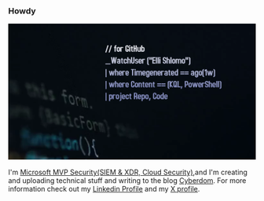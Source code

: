 ### Howdy 

<img src="https://github.com/eshlomo1/eshlomo1/blob/master/ElliShlomo.png">

I'm [Microsoft MVP Security(SIEM & XDR, Cloud Security)](https://mvp.microsoft.com/en-US/mvp/profile/46650ff3-3c9a-e411-93f2-9cb65495d3c4),and I'm creating and uploading technical stuff and writing to the blog [Cyberdom](https://cyberdom.blog). For more information check out my [Linkedin Profile](https://www.linkedin.com/in/elishlomo/) and my [X profile](https://twitter.com/ellishlomo).

<!--
**eshlomo1/eshlomo1** is a ✨ _special_ ✨ repository because its `README.md` (this file) appears on your GitHub profile.
Here are some ideas to get you started:

- 🔭 I’m currently working on ...
- 🌱 I’m currently learning ...
- 👯 I’m looking to collaborate on ...
- 🤔 I’m looking for help with ...
- 💬 Ask me about ...
- 📫 How to reach me: ...
- 😄 Pronouns: ...
- ⚡ Fun fact: ...
-->
